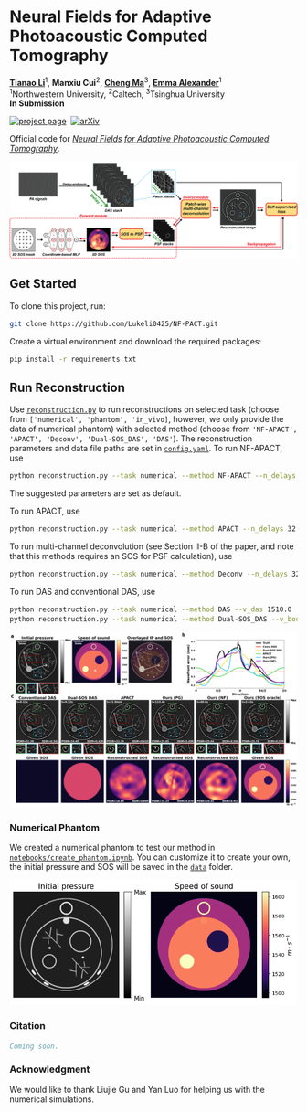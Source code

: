 # Neural Fields for Adaptive Photoacoustic Computed Tomography

<b>[Tianao Li](https://lukeli0425.github.io)</b><sup>1</sup>, <b>Manxiu Cui</b><sup>2</sup>, <b>[Cheng Ma](https://rachmaninov-ma.wixsite.com/mysite)</b><sup>3</sup>, <b>[Emma Alexander](https://www.alexander.vision/emma)</b><sup>1</sup><br>
<sup>1</sup>Northwestern University, <sup>2</sup>Caltech, <sup>3</sup>Tsinghua University<br>
__In Submission__

[![project page](https://img.shields.io/badge/project-page-purple)](https://lukeli0425.github.io/NF-APACT)&nbsp;
[![arXiv](https://img.shields.io/badge/arXiv-2409.10876-b31b1b.svg)](https://arxiv.org/abs/2409.10876)&nbsp;

Official code for [_Neural Fields for Adaptive Photoacoustic Computed Tomography_](https://lukeli0425.github.io/NF-APACT).

![Overview](figures/overview.png)

## Get Started

To clone this project, run:

```zsh
git clone https://github.com/Lukeli0425/NF-PACT.git
```

Create a virtual environment and download the required packages:

```zsh
pip install -r requirements.txt
```

## Run Reconstruction

Use [`reconstruction.py`](reconstruction.py) to run reconstructions on selected task (choose from `['numerical', 'phantom', 'in_vivo]`, however, we only provide the data of numerical phantom) with selected method (choose from `'NF-APACT', 'APACT', 'Deconv', 'Dual-SOS_DAS', 'DAS'`). The reconstruction parameters and data file paths are set in [`config.yaml`](config.yaml). To run NF-APACT, use
```bash
python reconstruction.py --task numerical --method NF-APACT --n_delays 32 --lam_tv 5e-5 --n_epochs 10 --batch_size 64 --lr 1e-3
```
The suggested parameters are set as default. 

To run APACT, use
```bash
python reconstruction.py --task numerical --method APACT --n_delays 32 --lam_tsv 5e-15 --n_iters 10
```

To run multi-channel deconvolution (see Section II-B of the paper, and note that this methods requires an SOS for PSF calculation), use
```bash
python reconstruction.py --task numerical --method Deconv --n_delays 32 --batch_size 64
```

To run DAS and conventional DAS, use 
```bash
python reconstruction.py --task numerical --method DAS --v_das 1510.0
python reconstruction.py --task numerical --method Dual-SOS_DAS --v_body 1560.0
```

![](figures/figure_numerical.png)

### Numerical Phantom

We created a numerical phantom to test our method in [`notebooks/create_phantom.ipynb`](notebooks/create_phantom.ipynb). You can customize it to create your own, the initial pressure and SOS will be saved in the [`data`](data) folder.

![](figures/numerical_phantom.png)


### Citation

```bibtex
Coming soon.
```

### Acknowledgment

We would like to thank Liujie Gu and Yan Luo for helping us with the numerical simulations.


